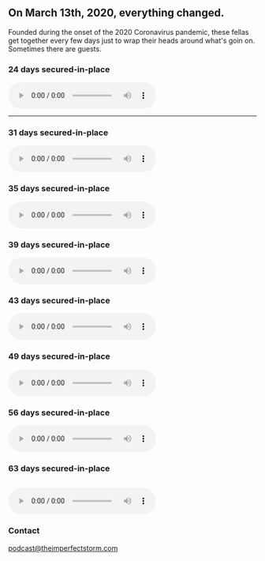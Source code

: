 ## On March 13th, 2020, everything changed.

Founded during the onset of the 2020 Coronavirus pandemic, these fellas get together every
few days just to wrap their heads around what's goin on. Sometimes there are guests.

### 24 days secured-in-place

<audio
        controls
        src="https://archive.org/download/20200405212913/2020-04-05%2021-29-13.mp3">
            Your browser does not support the
            <code>audio</code> element.
    </audio>
    
---

### 31 days secured-in-place

<audio
        controls
        src="https://archive.org/download/20200414220357/2020-04-14%2022-03-57.mp3">
            Your browser does not support the
            <code>audio</code> element.
    </audio>
    

### 35 days secured-in-place

<audio
        controls
        src="https://archive.org/download/2020-04-13/2020-04-13.mp3">
            Your browser does not support the
            <code>audio</code> element.
    </audio>

### 39 days secured-in-place

<audio
        controls
        src="https://archive.org/download/2020-04-22-21-40-12/2020-04-22%2021-40-12.mp3">
            Your browser does not support the
            <code>audio</code> element.
    </audio>
    
### 43 days secured-in-place

   <audio
        controls
        src="https://archive.org/download/2020-04-26_20200427/2020-04-26.mp3">
            Your browser does not support the
            <code>audio</code> element.
    </audio>
    
### 49 days secured-in-place

   <audio
        controls
        src="https://ia601507.us.archive.org/18/items/2020-05-02/2020-05-02.mp3">
            Your browser does not support the
            <code>audio</code> element.
    </audio>

### 56 days secured-in-place


   <audio
        controls
        src="https://archive.org/download/2020-05-09/2020-05-09.mp3">
            Your browser does not support the
            <code>audio</code> element.
    </audio>

### 63 days secured-in-place

   <audio
        controls
        src="https://archive.org/download/2020.05.16/2020.05.16.mp3">
            Your browser does not support the
            <code>audio</code> element.
    </audio>
---
### Contact

podcast@theimperfectstorm.com
